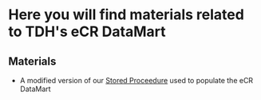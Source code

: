 # Here you will find materials related to TDH's eCR DataMart

## Materials
* A modified version of our [Stored Proceedure](StoredProceedure.sql) used to populate the eCR DataMart
